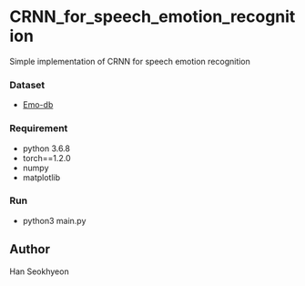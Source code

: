 # CRNN_for_speech_emotion_recognition  



Simple implementation of CRNN for speech emotion recognition


### Dataset

* [Emo-db](http://emodb.bilderbar.info/docu/)

### Requirement

* python 3.6.8
* torch==1.2.0
* numpy
* matplotlib

### Run

* python3 main.py


## Author

Han Seokhyeon
